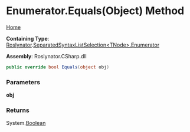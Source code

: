 # Enumerator\.Equals\(Object\) Method

[Home](../../../../README.md)

**Containing Type**: [Roslynator](../../../README.md)\.[SeparatedSyntaxListSelection\<TNode>.Enumerator](../README.md)

**Assembly**: Roslynator\.CSharp\.dll

```csharp
public override bool Equals(object obj)
```

### Parameters

**obj**



### Returns

System\.[Boolean](https://docs.microsoft.com/en-us/dotnet/api/system.boolean)

